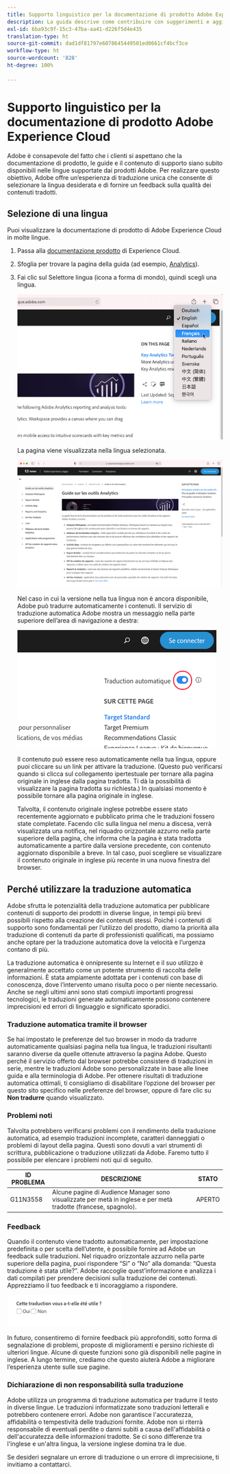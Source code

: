 ```yaml
---
title: Supporto linguistico per la documentazione di prodotto Adobe Experience Cloud
description: La guida descrive come contribuire con suggerimenti e aggiunte al sito della documentazione di Adobe.
exl-id: 6ba93c9f-15c3-47ba-aa41-d226f5d4e435
translation-type: ht
source-git-commit: dad1df81797e6078645449501ed0661cf4bcf3ce
workflow-type: ht
source-wordcount: '828'
ht-degree: 100%

---
```


# Supporto linguistico per la documentazione di prodotto Adobe Experience Cloud

Adobe è consapevole del fatto che i clienti si aspettano che la documentazione di prodotto, le guide e il contenuto di supporto siano subito disponibili nelle lingue supportate dai prodotti Adobe. Per realizzare questo obiettivo, Adobe offre un’esperienza di traduzione unica che consente di selezionare la lingua desiderata e di fornire un feedback sulla qualità dei contenuti tradotti.

## Selezione di una lingua

Puoi visualizzare la documentazione di prodotto di Adobe Experience Cloud in molte lingue.

1. Passa alla [documentazione prodotto](https://helpx.adobe.com/it/support/experience-cloud.html) di Experience Cloud.

1. Sfoglia per trovare la pagina della guida (ad esempio, [Analytics](https://docs.adobe.com/content/help/it-IT/analytics/landing/home.html)).

1. Fai clic sul Selettore lingua (icona a forma di mondo), quindi scegli una lingua.

   ![Selettore lingua](assets/language-dropdown.png)

   La pagina viene visualizzata nella lingua selezionata.

   ![Pagina tradotta](assets/french.png)

   Nel caso in cui la versione nella tua lingua non è ancora disponibile, Adobe può tradurre automaticamente i contenuti. Il servizio di traduzione automatica Adobe mostra un messaggio nella parte superiore dell’area di navigazione a destra:

   ![Messaggio di traduzione](assets/machine-translation-message.png)

   Il contenuto può essere reso automaticamente nella tua lingua, oppure puoi cliccare su un link per attivare la traduzione. (Questo può verificarsi quando si clicca sul collegamento ipertestuale per tornare alla pagina originale in inglese dalla pagina tradotta. Ti dà la possibilità di visualizzare la pagina tradotta su richiesta.) In qualsiasi momento è possibile tornare alla pagina originale in inglese.

   Talvolta, il contenuto originale inglese potrebbe essere stato recentemente aggiornato e pubblicato prima che le traduzioni fossero state completate. Facendo clic sulla lingua nel menu a discesa, verrà visualizzata una notifica, nel riquadro orizzontale azzurro nella parte superiore della pagina, che informa che la pagina è stata tradotta automaticamente a partire dalla versione precedente, con contenuto aggiornato disponibile a breve. In tal caso, puoi scegliere se visualizzare il contenuto originale in inglese più recente in una nuova finestra del browser.

## Perché utilizzare la traduzione automatica

Adobe sfrutta le potenzialità della traduzione automatica per pubblicare contenuti di supporto dei prodotti in diverse lingue, in tempi più brevi possibili rispetto alla creazione dei contenuti stessi. Poiché i contenuti di supporto sono fondamentali per l’utilizzo del prodotto, diamo la priorità alla traduzione di contenuti da parte di professionisti qualificati, ma possiamo anche optare per la traduzione automatica dove la velocità e l’urgenza contano di più.

La traduzione automatica è onnipresente su Internet e il suo utilizzo è generalmente accettato come un potente strumento di raccolta delle informazioni. È stata ampiamente adottata per i contenuti con base di conoscenza, dove l’intervento umano risulta poco o per niente necessario. Anche se negli ultimi anni sono stati compiuti importanti progressi tecnologici, le traduzioni generate automaticamente possono contenere imprecisioni ed errori di linguaggio e significato sporadici.

### Traduzione automatica tramite il browser

Se hai impostato le preferenze del tuo browser in modo da tradurre automaticamente qualsiasi pagina nella tua lingua, le traduzioni risultanti saranno diverse da quelle ottenute attraverso la pagina Adobe. Questo perché il servizio offerto dal browser potrebbe consistere di traduzioni in serie, mentre le traduzioni Adobe sono personalizzate in base alle linee guida e alla terminologia di Adobe. Per ottenere risultati di traduzione automatica ottimali, ti consigliamo di disabilitare l’opzione del browser per questo sito specifico nelle preferenze del browser, oppure di fare clic su **Non tradurre** quando visualizzato.

### Problemi noti

Talvolta potrebbero verificarsi problemi con il rendimento della traduzione automatica, ad esempio traduzioni incomplete, caratteri danneggiati o problemi di layout della pagina. Questi sono dovuti a vari strumenti di scrittura, pubblicazione o traduzione utilizzati da Adobe. Faremo tutto il possibile per elencare i problemi noti qui di seguito.

| **ID PROBLEMA** | **DESCRIZIONE** | **STATO** |
|--------------|-------------------------------------------------------------------------------------|------------|
| G11N3558 | Alcune pagine di Audience Manager sono visualizzate per metà in inglese e per metà tradotte (francese, spagnolo). | APERTO |

### Feedback

Quando il contenuto viene tradotto automaticamente, per impostazione predefinita o per scelta dell’utente, è possibile fornire ad Adobe un feedback sulle traduzioni. Nel
riquadro orizzontale azzurro nella parte superiore della pagina, puoi rispondere “Sì” o “No” alla domanda: “Questa traduzione è stata utile?”. Adobe raccoglie quest’informazione
e analizza i dati compilati per prendere decisioni sulla traduzione dei contenuti. Apprezziamo il tuo feedback e ti incoraggiamo a rispondere.

![Feedback](assets/machine-translation-feedback.png)

In futuro, consentiremo di fornire feedback più approfonditi, sotto forma di segnalazione di problemi, proposte di miglioramenti e persino richieste
di ulteriori lingue. Alcune di queste funzioni sono già disponibili nelle pagine in inglese. A lungo termine, crediamo che questo aiuterà Adobe a migliorare
l’esperienza utente sulle sue pagine.

<!--
![Improve this page](assets/feedback.png)
-->

### Dichiarazione di non responsabilità sulla traduzione

Adobe utilizza un programma di traduzione automatica per tradurre il testo in diverse lingue. Le traduzioni informatizzate sono traduzioni letterali e potrebbero contenere errori. Adobe non garantisce l&#39;accuratezza, affidabilità o tempestività delle traduzioni fornite. Adobe non si riterrà responsabile di eventuali perdite o danni subiti a causa dell&#39;affidabilità o dell&#39;accuratezza delle informazioni tradotte. Se ci sono differenze tra l&#39;inglese e un&#39;altra lingua, la versione inglese domina tra le due.

Se desideri segnalare un errore di traduzione o un errore di imprecisione, ti invitiamo a contattarci.
